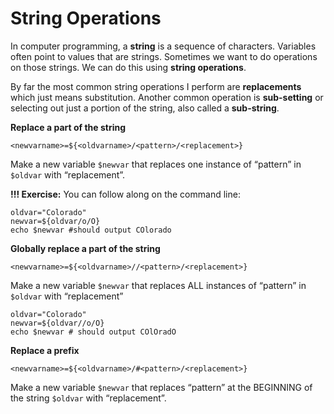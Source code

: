 # String Operations

In computer programming, a **string** is a sequence of characters. Variables often point to values that are strings. Sometimes we want to do operations on those strings. We can do this using **string operations**.

By far the most common string operations I perform are **replacements** which just means substitution. Another common operation is **sub-setting** or selecting out just a portion of the string, also called a **sub-string**.

**Replace a part of the string**

`<newvarname>=${<oldvarname>/<pattern>/<replacement>}`

Make a new variable `$newvar` that replaces one instance of “pattern” in `$oldvar` with “replacement”.

**!!! Exercise:** You can follow along on the command line:

```
oldvar="Colorado"
newvar=${oldvar/o/O}
echo $newvar #should output COlorado
```

**Globally replace a part of the string**

```
<newvarname>=${<oldvarname>//<pattern>/<replacement>}
```

Make a new variable `$newvar` that replaces ALL instances of “pattern” in `$oldvar` with “replacement”

```
oldvar="Colorado"
newvar=${oldvar//o/O}
echo $newvar # should output COlOradO
```

**Replace a prefix**

`<newvarname>=${<oldvarname>/#<pattern>/<replacement>}`

Make a new variable `$newvar` that replaces “pattern” at the BEGINNING of the string `$oldvar` with “replacement”.

```

```

